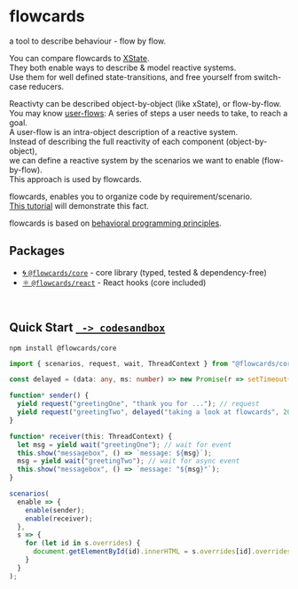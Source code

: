 # flowcards

a tool to describe behaviour - flow by flow.

You can compare flowcards to [XState](https://github.com/davidkpiano/xstate).<br/>
They both enable ways to describe & model reactive systems.<br/>
Use them for well defined state-transitions, and free yourself from switch-case reducers.<br/>

Reactivty can be described object-by-object (like xState), or flow-by-flow.<br/>
You may know [user-flows](https://miro.medium.com/max/1548/1*JGL_2ffE9foLaDbjp5g92g.png): A series of steps a user needs to take, to reach a goal.<br/>
A user-flow is an intra-object description of a reactive system.<br/>
Instead of describing the full reactivity of each component (object-by-object),<br/>
we can define a reactive system by the scenarios we want to enable (flow-by-flow).<br/>
This approach is used by flowcards.<br/>

flowcards, enables you to organize code by requirement/scenario.<br/>
[This tutorial](https://github.com) will demonstrate this fact.<br/>

flowcards is based on [behavioral programming principles](http://www.wisdom.weizmann.ac.il/~bprogram/more.html).
<br/>

## Packages

- [🌀 `@flowcards/core`](https://github.com/ThomasDeutsch/flowcards/tree/master/packages/core) - core library (typed, tested & dependency-free)
- [⚛️ `@flowcards/react`](https://github.com/ThomasDeutsch/flowcards/tree/master/packages/react) - React hooks (core included)
<br/>

## Quick Start [` -> codesandbox`](https://codesandbox.io/s/hello-flowcards-dk9yl)

```
npm install @flowcards/core
```

```ts
import { scenarios, request, wait, ThreadContext } from "@flowcards/core";

const delayed = (data: any, ms: number) => new Promise(r => setTimeout(() => r(data), ms));

function* sender() {
  yield request("greetingOne", "thank you for ..."); // request
  yield request("greetingTwo", delayed("taking a look at flowcards", 2000)); // async request
}

function* receiver(this: ThreadContext) {
  let msg = yield wait("greetingOne"); // wait for event
  this.show("messagebox", () => `message: ${msg}`);
  msg = yield wait("greetingTwo"); // wait for async event
  this.show("messagebox", () => `message: "${msg}"`);
}

scenarios(
  enable => {
    enable(sender);
    enable(receiver);
  },
  s => {
    for (let id in s.overrides) {
      document.getElementById(id).innerHTML = s.overrides[id].overrides[0];
    }
  }
);
```


